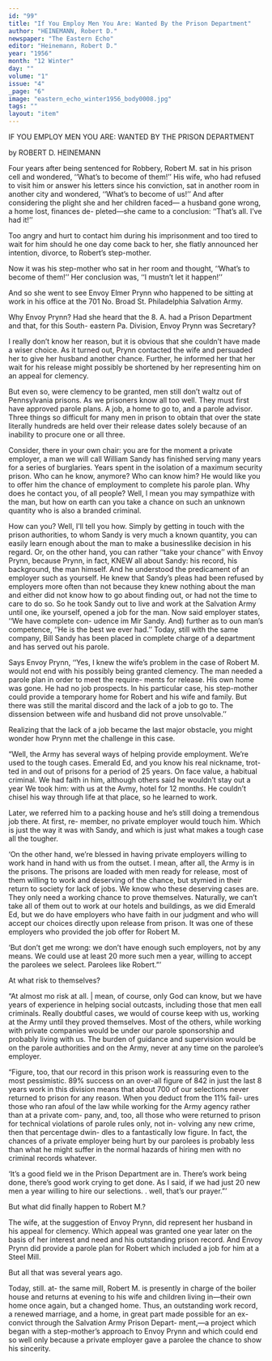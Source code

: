 ```yaml
---
id: "99"
title: "If You Employ Men You Are: Wanted By the Prison Department"
author: "HEINEMANN, Robert D."
newspaper: "The Eastern Echo"
editor: "Heinemann, Robert D."
year: "1956"
month: "12 Winter"
day: ""
volume: "1"
issue: "4"
_page: "6"
image: "eastern_echo_winter1956_body0008.jpg"
tags: ""
layout: "item"
---
```

IF YOU EMPLOY MEN YOU ARE:
WANTED
BY THE PRISON DEPARTMENT

by ROBERT D. HEINEMANN

Four years after being sentenced for Robbery,
Robert M. sat in his prison cell and wondered,
‘‘What’s to become of them!’’ His wife, who had
refused to visit him or answer his letters since his
conviction, sat in another room in another city and
wondered, ‘‘What’s to become of us!’’ And after
considering the plight she and her children faced—
a husband gone wrong, a home lost, finances de-
pleted—she came to a conclusion: ‘‘That’s all.
I’ve had it!’’

Too angry and hurt to contact him during his
imprisonment and too tired to wait for him should
he one day come back to her, she flatly announced
her intention, divorce, to Robert’s step-mother.

Now it was his step-mother who sat in her room
and thought, ‘‘What’s to become of them!’’ Her
conclusion was, ‘‘I mustn’t let it happen!’’

And so she went to see Envoy Elmer Prynn who
happened to be sitting at work in his office at the
701 No. Broad St. Philadelphia Salvation Army.

Why Envoy Prynn? Had she heard that the 8.
A. had a Prison Department and that, for this South-
eastern Pa. Division, Envoy Prynn was Secretary?

I really don’t know her reason, but it is obvious
that she couldn’t have made a wiser choice. As it
turned out, Prynn contacted the wife and persuaded
her to give her husband another chance. Further,
he informed her that her wait for his release might
possibly be shortened by her representing him on an
appeal for clemency.

But even so, were clemency to be granted, men
still don’t waltz out of Pennsylvania prisons. As
we prisoners know all too well. They must first
have approved parole plans. A job, a home to go
to, and a parole advisor. Three things so difficult
for many men in prison to obtain that over the state
literally hundreds are held over their release dates
solely because of an inability to procure one or all
three.

Consider, there in your own chair: you are for
the moment a private employer, a man we will call
William Sandy has finished serving many years for
a series of burglaries. Years spent in the isolation
of a maximum security prison. Who can he know,
anymore? Who can know him? He would like you
to offer him the chance of employment to complete
his parole plan. Why does he contact you, of all
people? Well, l mean you may sympathize with the
man, but how on earth can you take a chance on such
an unknown quantity who is also a branded criminal.

How can you? Well, I’ll tell you how. Simply
by getting in touch with the prison authorities, to
whom Sandy is very much a known quantity, you
can easily learn enough about the man to make a
businesslike decision in his regard. Or, on the other
hand, you can rather ‘‘take your chance’’ with
Envoy Prynn, because Prynn, in fact, KNEW all
about Sandy: his record, his background, the man
himself. And he understood the predicament of an
employer such as yourself. He knew that Sandy’s
pleas had been refused by employers more often
than not because they knew nothing about the man
and either did not know how to go about finding
out, or had not the time to care to do so. So he took
Sandy out to live and work at the Salvation Army
until one, ike yourself, opened a job for the man.
Now said employer states, ‘‘We have complete con-
udence im Mir Sandy. And) further as to oun
man’s competence, ‘‘He is the best we ever had.’’
Today, still with the same company, Bill Sandy has
been placed in complete charge of a department and
has served out his parole.

Says Envoy Prynn, ‘‘Yes, I knew the wife’s
problem in the case of Robert M. would not end
with his possibly being granted clemency. The man
needed a parole plan in order to meet the require-
ments for release. His own home was gone. He
had no job prospects. In his particular case, his
step-mother could provide a temporary home for
Robert and his wife and family. But there was
still the marital discord and the lack of a job to go
to. The dissension between wife and husband did
not prove unsolvable.’’

Realizing that the lack of a job became the last
major obstacle, you might wonder how Prynn met
the challenge in this case.

“Well, the Army has several ways of helping
provide employment. We’re used to the tough cases.
Emerald Ed, and you know his real nickname, trot-
ted in and out of prisons for a period of 25 years.
On face value, a habitual criminal. We had
faith in him, although others said he wouldn’t stay
out a year We took him: with us at the Avmy,
hotel for 12 months. He couldn’t chisel his way
through life at that place, so he learned to work.

Later, we referred him to a packing house and he’s
still doing a tremendous job there. At first, re-
member, no private employer would touch him.
Which is just the way it was with Sandy, and which
is just what makes a tough case all the tougher.

‘On the other hand, we’re blessed in having
private employers willing to work hand in hand
with us from the outset. I mean, after all, the
Army is in the prisons. The prisons are loaded
with men ready for release, most of them willing to
work and deserving of the chance, but stymied in
their return to society for lack of jobs. We know
who these deserving cases are. They only need a
working chance to prove themselves. Naturally,
we can’t take all of them out to work at our hotels
and buildings, as we did Emerald Ed, but we do have
employers who have faith in our judgment and who
will accept our choices directly upon release from
prison. It was one of these employers who provided
the job offer for Robert M.

‘But don’t get me wrong: we don’t have
enough such employers, not by any means. We
could use at least 20 more such men a year, willing
to accept the parolees we select. Parolees like
Robert.”’

At what risk to themselves?

“At almost mo risk at all. | mean, of course,
only God can know, but we have years of experience
in helping social outcasts, including those that men
eall criminals. Really doubtful cases, we would
of course keep with us, working at the Army until
they proved themselves. Most of the others, while
working with private companies would be under our
parole sponsorship and probably living with us. The
burden of guidance and supervision would be on the
parole authorities and on the Army, never at any
time on the parolee’s employer.

“Figure, too, that our record in this prison
work is reassuring even to the most pessimistic.
89% success on an over-all figure of 842 in just the
last 8 years work in this division means that about
700 of our selections never returned to prison for
any reason. When you deduct from the 11% fail-
ures those who ran afoul of the law while working
for the Army agency rather than at a private com-
pany, and, too, all those who were returned to prison
for technical violations of parole rules only, not in-
volving any new crime, then that percentage dwin-
dles to a fantastically low figure. In fact, the
chances of a private employer being hurt by our
parolees is probably less than what he might suffer
in the normal hazards of hiring men with no criminal
records whatever.

‘It’s a good field we in the Prison Department
are in. There’s work being done, there’s good
work crying to get done. As I said, if we had just
20 new men a year willing to hire our selections. .
well, that’s our prayer.”’

But what did finally happen to Robert M.?

The wife, at the suggestion of Envoy Prynn,
did represent her husband in his appeal for clemency.
Which appeal was granted one year later on the
basis of her interest and need and his outstanding
prison record. And Envoy Prynn did provide a
parole plan for Robert which included a job for him
at a Steel Mill.

But all that was several years ago.

Today, still. at- the same mill, Robert M. is
presently in charge of the boiler house and returns
at evening to his wife and children living in—their
own home once again, but a changed home. Thus,
an outstanding work record, a renewed marriage,
and a home, in great part made possible for an ex-
convict through the Salvation Army Prison Depart-
ment,—a project which began with a step-mother’s
approach to Envoy Prynn and which could end so
well only because a private employer gave a parolee
the chance to show his sincerity.

